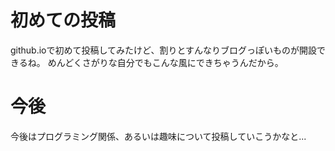 # 初めての投稿
github.ioで初めて投稿してみたけど、割りとすんなりブログっぽいものが開設できるね。
めんどくさがりな自分でもこんな風にできちゃうんだから。

# 今後
今後はプログラミング関係、あるいは趣味について投稿していこうかなと...
